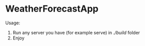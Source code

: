 # WeatherForecastApp
Usage:
1. Run any server you have (for example serve) in _./build_ folder
2. Enjoy
